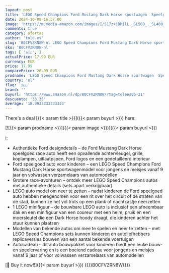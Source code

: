```yaml
---
layout: post
title: 'LEGO Speed Champions Ford Mustang Dark Horse sportwagen  Speelgoed Auto Bouwpakket voor Kinderen  Cadeau voor Jongens en Meisjes vanaf 9 jaar 76920'
date: 2024-10-09 16:37:00
image: 'https://m.media-amazon.com/images/I/517z+CDMIlL._SL500_._SL400_.jpg'
comments: true
category: ofertas
author: 'tole.es'
slug: 'B0CFVZRN8W-nl LEGO Speed Champions Ford Mustang Dark Horse sportwagen...'
sku: 'B0CFVZRN8W-nl'
tags: [ '🇳🇱', ]
actualPrice: 17.99 EUR
currency: EUR
price: 17.99
comparePrice: 26.99 EUR
prodname: 'LEGO Speed Champions Ford Mustang Dark Horse sportwagen  Speelgoed Auto Bouwpakket voor Kinderen  Cadeau voor Jongens en Meisjes vanaf 9 jaar 76920'
country: 'nl'
flag: '🇳🇱'
brand: ''
buyurl: 'https://www.amazon.nl/dp/B0CFVZRN8W/?tag=tolees0b-21'
descuento: '33.35'
average: '18.9933333333333'
---
```


There's a deal [{{< param title >}}]({{< param buyurl >}})  here:

[![{{< param prodname >}}]({{< param image >}})]({{< param buyurl >}})

ℹ️:

- Authentieke Ford designdetails – de Ford Mustang Dark Horse speelgoed race auto heeft een opvallende achtervleugel, grille, koplampen, uitlaatpijpen, Ford logos en een gedetailleerd interieur
- Ford speelgoed auto voor kinderen – een LEGO Speed Champions Ford Mustang Dark Horse sportwagenmodel voor jongens en meisjes vanaf 9 jaar en volwassen verzamelaars van automodellen
- Grotere race-avonturen – ontdek meer LEGO Speed Champions autos met authentieke details (sets apart verkrijgbaar)
- LEGO auto model om neer te zetten – nadat kinderen de Ford speelgoed auto hebben meegenomen voor een rit over het circuit of de straten van de stad, kunnen ze het vol trots op een plank of nachtkastje neerzetten
- 1 LEGO minifiguur – de bouwbare LEGO auto is inclusief een afneembaar dak en een minifiguur van een coureur met een helm, pruik en een moersleutel die een Dark Horse hoody draagt, die kinderen achter het stuur kunnen plaatsen
- Modellen van bekende autos om mee te spelen en neer te zetten – met LEGO Speed Champions sets kunnen kinderen en autoliefhebbers replicaversies bouwen van een aantal bekende voertuigen
- Autocadeau – dit auto bouwpakket voor kinderen biedt een leuke bouw- en speelervaring en is een boeiend cadeau voor jongens en meisjes vanaf 9 jaar of voor volwassen verzamelaars van automodellen

[🛒 Buy it now!!]({{< param buyurl >}})
{{<world>}}B0CFVZRN8W{{</world>}}
